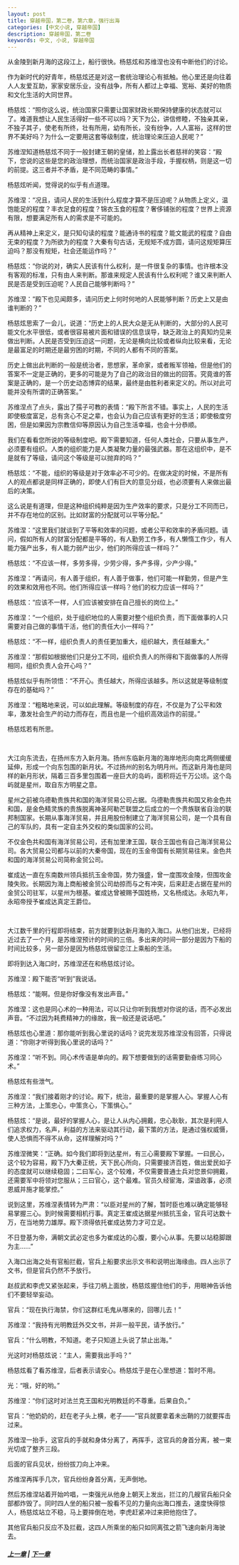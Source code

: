 ```yaml
---
layout: post
title: 穿越帝国，第二卷，第六章，强行出海
categories: [中文小说, 穿越帝国]
description: 穿越帝国，第二卷
keywords: 中文, 小说, 穿越帝国
---
```


从金陵到新月海的这段江上，船行很快。杨慈炫和苏维涅也没有中断他们的讨论。

作为新时代的好青年，杨慈炫还是对这一套统治理论心有抵触。他心里还是向往着人人友爱互助，家家安居乐业，没有战争，所有人都过上幸福、宽裕、美好的物质和文化生活的大同世界。

杨慈炫：“照你这么说，统治国家只需要让国家财政长期保持健康的状态就可以了。难道我想让人民生活得好一些不可以吗？天下为公，讲信修睦，不独亲其亲，不独子其子，使老有所终，壮有所用，幼有所长，没有纷争，人人富裕，这样的世界不美好吗？为什么一定要用这套等级制度，统治理论来压迫人民呢？”

苏维涅知道杨慈炫不同于一般封建王朝的皇储，脸上露出长者慈祥的笑容：“殿下，您说的这些是您的政治理想，而统治国家是政治手段，手握权柄，则是这一切的前提。这三者并不矛盾，是不同范畴的事情。”

杨慈炫听闻，觉得说的似乎有点道理。

苏维涅：“况且，请问人民的生活到什么程度才算不是压迫呢？从物质上定义，温饱能足的程度？丰衣足食的程度？锦衣玉食的程度？奢侈铺张的程度？世界上资源有限，想要满足所有人的需求是不可能的。

再从精神上来定义，是只知句读的程度？能通诗书的程度？能文能武的程度？自由无束的程度？为所欲为的程度？大秦有句古话，无规矩不成方圆，请问这规矩算压迫吗？那没有规矩，社会还能运作吗？”

杨慈炫：“你说的对，确实人民该有什么权利，是一件很复杂的事情。也许根本没有客观的标准，只有由人来判断。那谁来规定人民该有什么权利呢？谁又来判断人民是否是受到压迫呢？人民自己能够判断吗？”

苏维涅：“殿下也见闻颇多，请问历史上何时何地的人民能够判断？历史上又是由谁判断的？”

杨慈炫思索了一会儿，说道：“历史上的人民大众是无从判断的，大部分的人民可能文化水平很低，或者很容易被片面和错误的信息误导，缺乏政治上的真知灼见来做出判断。人民是否受到压迫这一问题，无论是横向比较或者纵向比较来看，无论是最富足的时期还是最穷困的时期，不同的人都有不同的答案。

历史上做出此判断的一般是统治者，思想家，革命家，或者叛军领袖，但是他们的答案不一定是正确的，更多的可能是为了自己的政治目的做出的回答。究竟谁的答案是正确的，是一个历史动态博弈的结果，最终是由胜利者来定义的。所以对此可能并没有所谓的正确答案。”

苏维涅点了点头，露出了孺子可教的表情：“殿下所言不错。事实上，人民的生活即使极度富足，总有贪心不足之辈，也会认为自己应该有更好的生活；即使极度穷困，但是如果因为宗教信仰等原因认为自己生活幸福，也会十分恭顺。

我们在看看您所说的等级制度吧。殿下需要知道，任何人类社会，只要从事生产，必须要有组织。人类的组织能力是人类凝聚力量的最强武器。那在这组织中，是不是就有了等级，请问这个等级是可以抛弃的吗？”

杨慈炫：“不能，组织的等级是对于效率必不可少的。在做决定的时候，不是所有人的观点都说是同样正确的，即使人们有巨大的意见分歧，也必须要有人来做出最后的决策。

这么说是有道理，但是这种组织纯粹是因为生产效率的要求，只是分工不同而已，并不存在地位的区别。比如财富的分配就可以平等分配。”

苏维涅：“这里我们就谈到了平等和效率的问题，或者公平和效率的矛盾问题。请问，假如所有人的财富分配都是平等的，有人勤劳工作多，有人懒惰工作少，有人能力强产出多，有人能力弱产出少，他们的所得应该一样吗？”

杨慈炫：“不应该一样，多劳多得，少劳少得，多产多得，少产少得。”

苏维涅：“再请问，有人善于组织，有人善于做事，他们可能一样勤劳，但是产生的效果和效用也不同。他们所得应该一样吗？他们的权力应该一样吗？”

杨慈炫：“应该不一样，人们应该被安排在自己擅长的岗位上。”

苏维涅：“一个组织，处于组织地位的人需要对整个组织负责，而下面做事的人只需要对自己做的事情干活，他们的责任大小一样吗？”

杨慈炫：“不一样，组织负责人的责任更加重大，组织越大，责任越重大。”

苏维涅：“那假如根据他们只是分工不同，组织负责人的所得和下面做事的人所得相同，组织负责人会开心吗？”

杨慈炫似乎有所领悟：“不开心。责任越大，所得应该越多。所以这就是等级制度存在的基础吗？”

苏维涅：“粗略地来说，可以如此理解。等级制度的存在，不仅是为了公平和效率，激发社会生产的动力而存在，而且也是一个组织高效运作的前提。”

杨慈炫若有所思。

<br>

大江向东流去，在扬州东方入新月海。扬州东临新月海的海岸地形向南北两侧缓缓延伸，形成一个向东包围的新月状。不过扬州的别名为明月州。而这新月海也是同样的新月形状，隔着三百多里包围着一座巨大的岛屿，面积将近千万公顷。这个岛屿就是星州，取自东方明星之意。

星州之前被乌德勒贵族共和国的海洋贸易公司占据。乌德勒贵族共和国又称金色共和国，是金色精灵族的贵族脱离神圣阿勒芒联盟之后成立的一个贵族联省自治的联邦制国家。长期从事海洋贸易，并且用股份制建立了海洋贸易公司，是一个具有自己的军队的，具有一定自主外交权的类似国家的公司。

不仅金色共和国有海洋贸易公司，还有加里津王国，联合王国也有自己海洋贸易公司。各大贸易公司都与以前的大秦帝国，现在的玉金帝国有长期贸易往来。金色共和国的海洋贸易公司简称金贸公司。

崔成达一直在东南数州领兵抵抗玉金帝国，势力强盛，曾一度围攻金陵，但围攻金陵失败。长期因为海上商船被金贸公司劫掠而与之有冲突，后来赶走占据在星州的金贸公司驻军，以星州为根基。崔成达曾被赐予国姓杨，又名杨成达。永昭九年，永昭帝授予崔成达真定王爵位。

<br>

大江数千里的行程即将结束，前方就要到达新月海的入海口。从他们出发，已经将近过去了一个月，是苏维涅预计的时间的三倍。多出来的时间一部分是因为下船的时间比较多，另一部分是因为杨慈炫很留恋江上乘船的生活。

即将到达入海口时，苏维涅还在和杨慈炫讨论。

苏维涅：殿下能否“听到”我说话。

杨慈炫：“能啊。但是你好像没有发出声音。”

苏维涅：这也是同心术的一种用法，可以只让你听到我想对你说的话，而不必发出声音。“不过因为耗费精神力的缘故，我一般还是说话吧。”

杨慈炫也心里道：那你能听到我心里说的话吗？说完发现苏维涅没有回答，只得说道：“你刚才听得到我心里说的话吗？”

苏维涅：“听不到。同心术传语是单向的。殿下想要做到的话需要勤奋练习同心术。”

杨慈炫有些泄气。

苏维涅：“我们接着刚才的讨论。殿下，统治，最重要的是掌握人心。掌握人心有三种方法，上策忠心，中策贪心，下策惧心。”

杨慈炫：“是说，最好的掌握人心，是让人从内心拥戴，忠心耿耿，其次是利用人们追求权力，名声，利益的方法来驱动其行动，最下策的方法，是通过强权威慑，使人恐惧而不得不从命，这样理解对吗？”

苏维涅微笑：“正确。如今我们即将到达星州，有三心需要殿下掌握。一曰民心，这个较为容易，殿下乃大秦正统，天下民心所向，只需要接济百姓，做出爱民如子的态度就可以继续稳固；二曰军心，这个较难，不仅需要普通士兵对您景仰拥戴，还需要军中将领对您服从；三曰官心，这个最难。官员久经宦海，深谙政事，必须恩威并施才能掌控。”

说到这里，苏维涅表情转为严肃：“以臣对星州的了解，暂时臣也难以确定能够轻易掌握三心。到时候需要相机行事。真定王崔成达据星州抵抗玉金，官兵可达数十万，在当地势力雄厚。殿下须得依托崔成达势力才可立足。

不日登基为帝，满朝文武必定也多为崔成达的心腹，要小心从事。先要以站稳脚跟为主……”

入海口出海之处有官船拦截，官兵上船要求出示文书和说明出海缘由。四人出示了文书，但是官兵仍然不予放行。

赵叔武和李虎又紧张起来，手往刀柄上面放，杨慈炫握住他们的手，用眼神告诉他们不要轻举妄动。

官兵：“现在执行海禁，你们这群红毛鬼从哪来的，回哪儿去！”

苏维涅：“我持有光明教廷外交文书，并非一般平民，请予放行。”

官兵：“什么明教，不知道。老子只知道上头说了禁止出海。”

光这时对杨慈炫说：“主人，需要我出手吗？”

杨慈炫看了看苏维涅，后者表示请安心。杨慈炫于是在心里想道：暂时不用。

光：“哦，好的哟。”

苏维涅：“你们这时对法兰克王国和光明教廷的不尊重。后果自负。”

官兵：“他奶奶的，赶在老子头上横，老子——”官兵就要拿着未出鞘的刀就要挥击过来。

苏维涅一抬手，这官兵的手就和身体分离了，再挥手，这官兵的身首分离，被一束光切成了整齐三段。

后面的官兵见状，纷纷拔刀向上冲来。

苏维涅再挥手几次，官兵纷纷身首分离，无声倒地。

然后苏维涅站着开始吟唱，一束强光从他身上朝天上发出，拦江的几艘官兵船只全部都炸毁了。同时四人坐的船只被一股看不见的力量向出海口推去，速度快得惊人，杨慈炫站立不稳，马上要摔倒在地，李虎赶紧冲过来把他抱住了。

其他官兵船只反应不及拦截，这四人所乘坐的船只如同离弦之箭飞速向新月海驶去。

##### [上一章](/2020/03/28/TimeTravellerEmpire-2-5/) | [下一章](/2020/03/31/TimeTravellerEmpire-2-7/)
